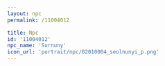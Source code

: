 ```yaml
---
layout: npc
permalink: /11004012

title: Npc
id: '11004012'
npc_name: 'Surnuny'
icon_url: 'portrait/npc/02010004_seolnunyi_p.png'
---
```

